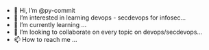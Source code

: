 - 👋 Hi, I’m @py-commit
- 👀 I’m interested in learning devops - secdevops for infosec...
- 🌱 I’m currently learning ...
- 💞️ I’m looking to collaborate on every topic on devops/secdevops...
- 📫 How to reach me ...

<!---
py-commit/py-commit is a ✨ special ✨ repository because its `README.md` (this file) appears on your GitHub profile.
You can click the Preview link to take a look at your changes.
--->
